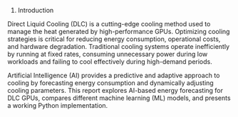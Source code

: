1. Introduction

Direct Liquid Cooling (DLC) is a cutting-edge cooling method used to manage the heat generated by high-performance GPUs. Optimizing cooling strategies is critical for reducing energy consumption, operational costs, and hardware degradation. Traditional cooling systems operate inefficiently by running at fixed rates, consuming unnecessary power during low workloads and failing to cool effectively during high-demand periods.

Artificial Intelligence (AI) provides a predictive and adaptive approach to cooling by forecasting energy consumption and dynamically adjusting cooling parameters. This report explores AI-based energy forecasting for DLC GPUs, compares different machine learning (ML) models, and presents a working Python implementation.
